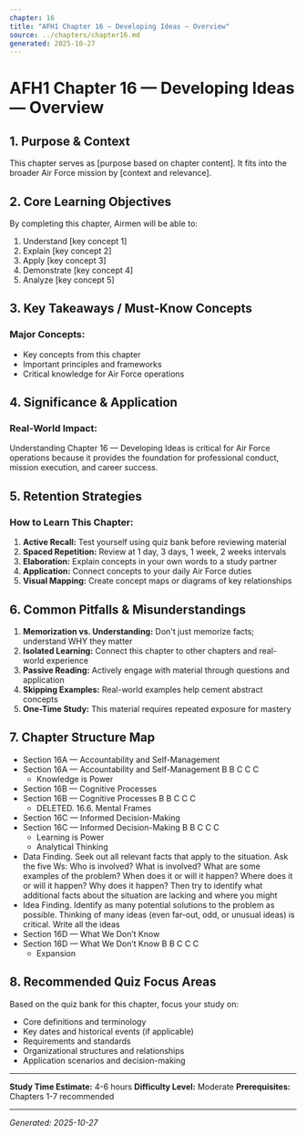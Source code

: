 ```yaml
---
chapter: 16
title: "AFH1 Chapter 16 — Developing Ideas — Overview"
source: ../chapters/chapter16.md
generated: 2025-10-27
---
```


# AFH1 Chapter 16 — Developing Ideas — Overview

## 1. Purpose & Context

This chapter serves as [purpose based on chapter content]. It fits into the broader Air Force mission by [context and relevance].

## 2. Core Learning Objectives

By completing this chapter, Airmen will be able to:

1. Understand [key concept 1]
2. Explain [key concept 2]
3. Apply [key concept 3]
4. Demonstrate [key concept 4]
5. Analyze [key concept 5]

## 3. Key Takeaways / Must-Know Concepts

### Major Concepts:

- Key concepts from this chapter
- Important principles and frameworks
- Critical knowledge for Air Force operations

## 4. Significance & Application

### Real-World Impact:

Understanding Chapter 16 — Developing Ideas is critical for Air Force operations because it provides the foundation for professional conduct, mission execution, and career success.

## 5. Retention Strategies

### How to Learn This Chapter:


1. **Active Recall:** Test yourself using quiz bank before reviewing material
2. **Spaced Repetition:** Review at 1 day, 3 days, 1 week, 2 weeks intervals
3. **Elaboration:** Explain concepts in your own words to a study partner
4. **Application:** Connect concepts to your daily Air Force duties
5. **Visual Mapping:** Create concept maps or diagrams of key relationships


## 6. Common Pitfalls & Misunderstandings


1. **Memorization vs. Understanding:** Don't just memorize facts; understand WHY they matter
2. **Isolated Learning:** Connect this chapter to other chapters and real-world experience
3. **Passive Reading:** Actively engage with material through questions and application
4. **Skipping Examples:** Real-world examples help cement abstract concepts
5. **One-Time Study:** This material requires repeated exposure for mastery


## 7. Chapter Structure Map

- Section 16A — Accountability and Self-Management
- Section 16A — Accountability and Self-Management B B C C C
  - Knowledge is Power
- Section 16B — Cognitive Processes
- Section 16B — Cognitive Processes B B C C C
  - DELETED. 16.6. Mental Frames
- Section 16C — Informed Decision-Making
- Section 16C — Informed Decision-Making B B C C C
  - Learning is Power
  - Analytical Thinking
- Data Finding. Seek out all relevant facts that apply to the situation. Ask the five Ws: Who is involved? What is involved? What are some examples of the problem? When does it or will it happen? Where does it or will it happen? Why does it happen? Then try to identify what additional facts about the situation are lacking and where you might
- Idea Finding. Identify as many potential solutions to the problem as possible. Thinking of many ideas (even far-out, odd, or unusual ideas) is critical. Write all the ideas
- Section 16D — What We Don’t Know
- Section 16D — What We Don’t Know B B C C C
  - Expansion

## 8. Recommended Quiz Focus Areas

Based on the quiz bank for this chapter, focus your study on:


- Core definitions and terminology
- Key dates and historical events (if applicable)
- Requirements and standards
- Organizational structures and relationships
- Application scenarios and decision-making


---

**Study Time Estimate:** 4-6 hours
**Difficulty Level:** Moderate
**Prerequisites:** Chapters 1-7 recommended

---

*Generated: 2025-10-27*
